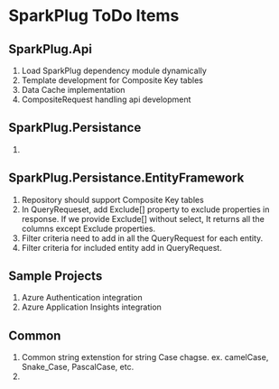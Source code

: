 # SparkPlug ToDo Items

## SparkPlug.Api
1. Load SparkPlug dependency module dynamically
2. Template development for Composite Key tables
3. Data Cache implementation
4. CompositeRequest handling api development

## SparkPlug.Persistance
1. 

## SparkPlug.Persistance.EntityFramework
1. Repository should support Composite Key tables
2. In QueryRequeset, add Exclude[] property to exclude properties in response. If we provide Exclude[] without select, It returns all the columns except Exclude properties. 
3. Filter criteria need to add in all the QueryRequest for each entity.
4. Filter criteria for included entity add in QueryRequest.

## Sample Projects 
1. Azure Authentication integration
2. Azure Application Insights integration

## Common
1. Common string extenstion for string Case chagse. ex. camelCase, Snake_Case, PascalCase, etc.
2. 